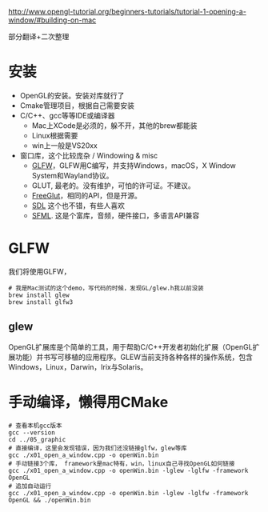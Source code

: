http://www.opengl-tutorial.org/beginners-tutorials/tutorial-1-opening-a-window/#building-on-mac

部分翻译+二次整理
# 安装
* OpenGL的安装。安装对库就行了
* Cmake管理项目，根据自己需要安装
* C/C++、gcc等等IDE或编译器
    * Mac上XCode是必须的，躲不开，其他的brew都能装
    * Linux根据需要
    * win上一般是VS20xx
* 窗口库，这个比较庞杂 / Windowing & misc
    * [GLFW](https://www.glfw.org/)，GLFW用C编写，并支持Windows，macOS，X Window System和Wayland协议。
    * GLUT, 最老的。没有维护，可怕的许可证。不建议。
    * [FreeGlut](http://freeglut.sourceforge.net/)，相同的API，但是开源。
    * [SDL](https://www.libsdl.org/) 这个也不错，有些人喜欢
    * [SFML](https://www.sfml-dev.org/index-fr.php). 这是个富库，音频，硬件接口，多语言API兼容
# GLFW
我们将使用GLFW，
```shell
# 我是Mac测试的这个demo，写代码的时候，发现GL/glew.h我以前没装
brew install glew
brew install glfw3
```
## glew
OpenGL扩展库是个简单的工具，用于帮助C/C++开发者初始化扩展（OpenGL扩展功能）并书写可移植的应用程序。GLEW当前支持各种各样的操作系统，包含Windows，Linux，Darwin，Irix与Solaris。

# 手动编译，懒得用CMake
```shell
# 查看本机gcc版本
gcc --version
cd ../05_graphic
# 直接编译，这里会发现错误，因为我们还没链接glfw，glew等库
gcc ./x01_open_a_window.cpp -o openWin.bin
# 手动链接3个库， framework是mac特有，win，linux自己寻找OpenGL如何链接
gcc ./x01_open_a_window.cpp -o openWin.bin -lglew -lglfw -framework OpenGL
# 追加自动运行
gcc ./x01_open_a_window.cpp -o openWin.bin -lglew -lglfw -framework OpenGL && ./openWin.bin
```